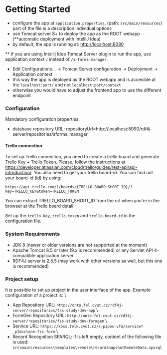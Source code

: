 # Getting Started

- configure the app at `application.properties`, (path: `src/main/resources`) part of the file is a description individual options
- use Tomcat server 8+ to deploy the app as the ROOT webapp (**automatic deployment with IntelliJ Idea)
- by default, the app is running at: [http://localhost:8080](http://localhost:8080)

** If you are using Intellij Idea Tomcat Server plugin to run the app, use application context `/` instead of `/s-forms-manager`.
- Edit Configurations... -> Tomcat Server configuration -> Deployment -> Application context
- this way the app is deployed as the ROOT webapp and is accesible at the `localhost:port/` and not `localhost:port/context`
- otherwise you would have to adjust the frontend app to use the different endpoint  

### Configuration

Mandatory configuration properties:
- database repository URL: repositoryUrl=http://localhost:8090/rdf4j-server/repositories/sforms_manager

#### Trello connection
To set up Trello connection, you need to create a trello board and generate Trello Key + Trello Token. 
Please, follow the instructions at https://developer.atlassian.com/cloud/trello/guides/rest-api/api-introduction/.
You also need to get your trello board-id. You can find out your board-id (id) by using: 

`https://api.trello.com/1/boards/{TRELLO_BOARD_SHORT_ID}/?key=TRELLO_KEY&token=TRELLO_TOKEN`

You can extract TRELLO_BOARD_SHORT_ID from the url when you're in the browser at the Trello board detail.

Set up the `trello.key`, `trello.token` and `trello.board-id` in the configuration file.  


### System Requirements

* JDK 8 (newer or older versions are not supported at the moment)
* Apache Tomcat 8.5 or later (9.x is recommended) or any Servlet API 4-compatible application server
* RDF4J server is 2.5.5 (may work with other versions as well, but this one is recommended) 


### Project setup
It is possible to set up project in the user interface of the app. Example configuration of a project is: \

- App Repository URL: `http://onto.fel.cvut.cz/rdf4j-server/repositories/fss-study-dev-app` \
- FormGen Repository URL: `http://onto.fel.cvut.cz/rdf4j-server/repositories/fss-study-dev-formgen` \
- Service URL: `https://kbss.felk.cvut.cz/s-pipes-vfn/service?_pId=clone-fss-form` \
- Record Recognition SPARQL: if is left empty, content of the following file is used: 
`src\main\resources\templates\remote\recordSnapshotRemoteData.sparql` 
